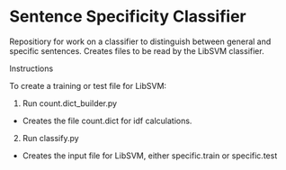 # Sentence Specificity Classifier
Repositiory for work on a classifier to distinguish between general and specific sentences.
Creates files to be read by the LibSVM classifier.

Instructions

To create a training or test file for LibSVM:

1. Run count.dict_builder.py
  - Creates the file count.dict for idf calculations.
2. Run classify.py
  - Creates the input file for LibSVM, either specific.train or specific.test
